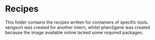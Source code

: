 # Recipes
This folder contains the recipes written for containers of specific tools.  
xengsort was created for another intern, whilst phen2gene was created because
the image available online lacked some required packages.